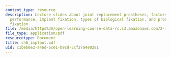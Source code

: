 ```yaml
---
content_type: resource
description: Lecture slides about joint replacement prostheses, factors influencing
  performance, implant fixation, types of biological fixation, and problems of biological
  fixation.
file: /media/https%3A/open-learning-course-data-rc.s3.amazonaws.com/2-782j-design-of-medical-devices-and-implants-spring-2006/c1beb0e2a46d6ce1b9cd5cf27a4e0281_ch6_implant.pdf
file_type: application/pdf
resourcetype: Document
title: ch6_implant.pdf
uid: c1beb0e2-a46d-6ce1-b9cd-5cf27a4e0281
---
```

